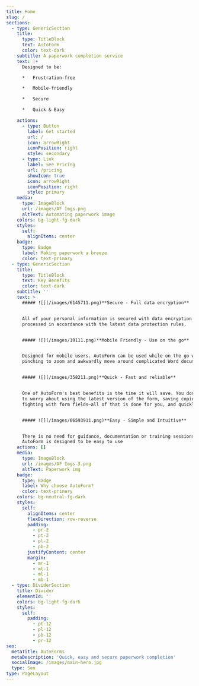 ```yaml
---
title: Home
slug: /
sections:
  - type: GenericSection
    title:
      type: TitleBlock
      text: AutoForm
      color: text-dark
    subtitle: A paperwork completion service
    text: |+
      Designed to be:

      *   Frustration-free

      *   Mobile-friendly

      *   Secure

      *   Quick & Easy

    actions:
      - type: Button
        label: Get started
        url: /
        icon: arrowRight
        iconPosition: right
        style: secondary
      - type: Link
        label: See Pricing
        url: /pricing
        showIcon: true
        icon: arrowRight
        iconPosition: right
        style: primary
    media:
      type: ImageBlock
      url: /images/AF Imgs.png
      altText: Automating paperwork image
    colors: bg-light-fg-dark
    styles:
      self:
        alignItems: center
    badge:
      type: Badge
      label: Making paperwork a breeze
      color: text-primary
  - type: GenericSection
    title:
      type: TitleBlock
      text: Key Benefits
      color: text-dark
    subtitle: ''
    text: >
      ##### ![](/images/6145711.png)**Secure - Full data encryption**


      All of your personal information is secured with data encryption and
      processed in accordance with the latest data protection rules.


      ##### ![](/images/19111.png)**Mobile Friendly - Use on the go**


      Designed for mobile users. AutoForm can be used while on the go without
      pinching to zoom and awkwardly move around complicated Word documents.


      ##### ![](/images/358211.png)**Quick - Fast and reliable**


      One of AutoForm's best benefits is the time it will save. You don't need
      to worry about using the latest version of the form, saving copies, or
      fighting with form fields—all of that is done for you, and quickly, too!


      ##### ![](/images/66593911.png)**Easy - Simple and Intuitive**


      There is no need for guidance, documentation or training sessions.
      AutoForm is designed to be easy to use
    actions: []
    media:
      type: ImageBlock
      url: /images/AF Imgs-3.png
      altText: Paperwork img
    badge:
      type: Badge
      label: Why choose AutoForm?
      color: text-primary
    colors: bg-neutral-fg-dark
    styles:
      self:
        alignItems: center
        flexDirection: row-reverse
        padding:
          - pr-2
          - pt-2
          - pl-2
          - pb-2
        justifyContent: center
        margin:
          - mr-1
          - mt-1
          - ml-1
          - mb-1
  - type: DividerSection
    title: Divider
    elementId: ''
    colors: bg-light-fg-dark
    styles:
      self:
        padding:
          - pt-12
          - pl-12
          - pb-12
          - pr-12
seo:
  metaTitle: AutoForms
  metaDescription: 'Quick, easy and secure paperwork completion'
  socialImage: /images/main-hero.jpg
  type: Seo
type: PageLayout
---
```

